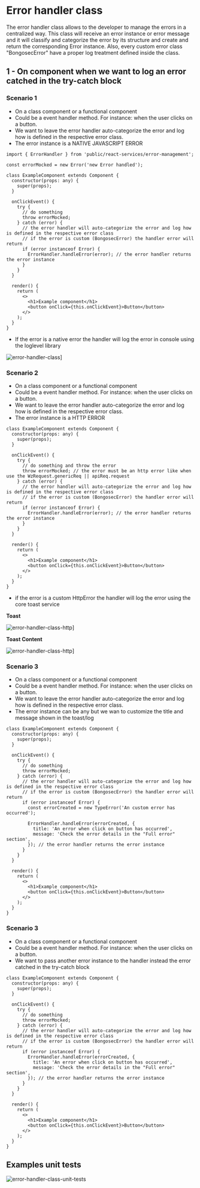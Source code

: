 # Error handler class

The error handler class allows to the developer to manage the errors in a centralized way.
This class will receive an error instance or error message and it will classify and categorize the error by its structure and create and return the corresponding Error instance.
Also, every custom error class "BongosecError" have a proper log treatment defined inside the class.

## 1 - On component when we want to log an error catched in the try-catch block

### Scenario 1

- On a class component or a functional component
- Could be a event handler method. For instance: when the user clicks on a button.
- We want to leave the error handler auto-categorize the error and log how is defined in the respective error class.
- The error instance is a NATIVE JAVASCRIPT ERROR

```tsx
import { ErrorHandler } from 'public/react-services/error-management';

const errorMocked = new Error('new Error handled');

class ExampleComponent extends Component {
  constructor(props: any) {
    super(props);
  }

  onClickEvent() {
    try {
      // do something
      throw errorMocked;
    } catch (error) {
      // the error handler will auto-categorize the error and log how is defined in the respective error class
      // if the error is custom (BongosecError) the handler error will return
      if (error instanceof Error) {
        ErrorHandler.handleError(error); // the error handler returns the error instance
      }
    }
  }

  render() {
    return (
      <>
        <h1>Example component</h1>
        <button onClick={this.onClickEvent}>Button</button>
      </>
    );
  }
}
```

- If the error is a native error the handler will log the error in console using the loglevel library

![error-handler-class](./images/log-error.png)]

### Scenario 2

- On a class component or a functional component
- Could be a event handler method. For instance: when the user clicks on a button.
- We want to leave the error handler auto-categorize the error and log how is defined in the respective error class.
- The error instance is a HTTP ERROR

```tsx
class ExampleComponent extends Component {
  constructor(props: any) {
    super(props);
  }

  onClickEvent() {
    try {
      // do something and throw the error
      throw errorMocked; // the error must be an http error like when use the WzRequest.genericReq || apiReq.request
    } catch (error) {
      // the error handler will auto-categorize the error and log how is defined in the respective error class
      // if the error is custom (BongosecError) the handler error will return
      if (error instanceof Error) {
        ErrorHandler.handleError(error); // the error handler returns the error instance
      }
    }
  }

  render() {
    return (
      <>
        <h1>Example component</h1>
        <button onClick={this.onClickEvent}>Button</button>
      </>
    );
  }
}
```

- if the error is a custom HttpError the handler will log the error using the core toast service

**Toast**

![error-handler-class-http](./images/toast-error.png)]

**Toast Content**

![error-handler-class-http](./images/toast-error-details.png)]

### Scenario 3

- On a class component or a functional component
- Could be a event handler method. For instance: when the user clicks on a button.
- We want to leave the error handler auto-categorize the error and log how is defined in the respective error class.
- The error instance can be any but we wan to customize the title and message shown in the toast/log

```tsx
class ExampleComponent extends Component {
  constructor(props: any) {
    super(props);
  }

  onClickEvent() {
    try {
      // do something
      throw errorMocked;
    } catch (error) {
      // the error handler will auto-categorize the error and log how is defined in the respective error class
      // if the error is custom (BongosecError) the handler error will return
      if (error instanceof Error) {
        const errorCreated = new TypeError('An custom error has occurred');

        ErrorHandler.handleError(errorCreated, {
          title: 'An error when click on button has occurred',
          message: 'Check the error details in the "Full error" section',
        }); // the error handler returns the error instance
      }
    }
  }

  render() {
    return (
      <>
        <h1>Example component</h1>
        <button onClick={this.onClickEvent}>Button</button>
      </>
    );
  }
}
```

### Scenario 3

- On a class component or a functional component
- Could be a event handler method. For instance: when the user clicks on a button.
- We want to pass another error instance to the handler instead the error catched in the try-catch block

```tsx
class ExampleComponent extends Component {
  constructor(props: any) {
    super(props);
  }

  onClickEvent() {
    try {
      // do something
      throw errorMocked;
    } catch (error) {
      // the error handler will auto-categorize the error and log how is defined in the respective error class
      // if the error is custom (BongosecError) the handler error will return
      if (error instanceof Error) {
        ErrorHandler.handleError(errorCreated, {
          title: 'An error when click on button has occurred',
          message: 'Check the error details in the "Full error" section',
        }); // the error handler returns the error instance
      }
    }
  }

  render() {
    return (
      <>
        <h1>Example component</h1>
        <button onClick={this.onClickEvent}>Button</button>
      </>
    );
  }
}
```

## Examples unit tests

![error-handler-class-unit-tests](./images/error-handler-examples-unit-tests.jpg)
